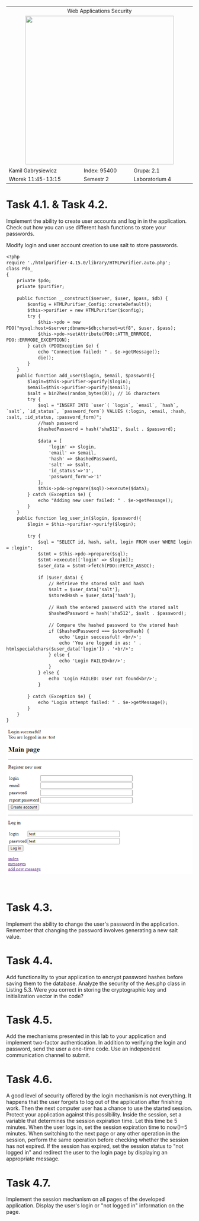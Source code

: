 <table align='center'>
  <tr> <td colspan='3' align='center' width='884px'> Web Applications Security </td> </tr>
  <tr> <td colspan="3" align='center'> <img src='https://github.com/Gabrysiewicz/Programowanie-aplikacji-w-chmurze-obliczeniowe/blob/main/logo_politechniki_lubelskiej.jpg' width="400px" height="400px"></td> </tr>
  <tr> <td> Kamil Gabrysiewicz </td> <td> Index: 95400 </td> <td> Grupa: 2.1 </td> </tr>  
  <tr> <td> Wtorek 11:45-13:15 </td> <td> Semestr 2 </td> <td>Laboratorium 4</td></tr>  
</table>

# Task 4.1. & Task 4.2.
Implement the ability to create user accounts and log in in the application. Check out how you
can use different hash functions to store your passwords.

Modify login and user account creation to use salt to store passwords.
<br />

```
<?php
require './htmlpurifier-4.15.0/library/HTMLPurifier.auto.php';
class Pdo_
{
    private $pdo;
    private $purifier;

    public function __construct($server, $user, $pass, $db) {
        $config = HTMLPurifier_Config::createDefault();
        $this->purifier = new HTMLPurifier($config);
        try {
            $this->pdo = new PDO("mysql:host=$server;dbname=$db;charset=utf8", $user, $pass);
            $this->pdo->setAttribute(PDO::ATTR_ERRMODE, PDO::ERRMODE_EXCEPTION);
        } catch (PDOException $e) {
            echo "Connection failed: " . $e->getMessage();
            die();
        }
    }
    public function add_user($login, $email, $password){
        $login=$this->purifier->purify($login);
        $email=$this->purifier->purify($email);
        $salt = bin2hex(random_bytes(8)); // 16 characters
        try {
            $sql = "INSERT INTO `user`( `login`, `email`, `hash`, `salt`, `id_status`, `password_form`) VALUES (:login, :email, :hash, :salt, :id_status, :password_form)";
            //hash password
            $hashedPassword = hash('sha512', $salt . $password);

            $data = [
                'login' => $login,
                'email' => $email,
                'hash' => $hashedPassword,
                'salt' => $salt,
                'id_status'=>'1',
                'password_form'=>'1'
            ];
            $this->pdo->prepare($sql)->execute($data);
        } catch (Exception $e) {
            echo "Adding new user failed: " . $e->getMessage();
        }
    }
    public function log_user_in($login, $password){
        $login = $this->purifier->purify($login);

        try {
            $sql = "SELECT id, hash, salt, login FROM user WHERE login = :login";
            $stmt = $this->pdo->prepare($sql);
            $stmt->execute(['login' => $login]);
            $user_data = $stmt->fetch(PDO::FETCH_ASSOC);

            if ($user_data) {
                // Retrieve the stored salt and hash
                $salt = $user_data['salt'];
                $storedHash = $user_data['hash'];

                // Hash the entered password with the stored salt
                $hashedPassword = hash('sha512', $salt . $password);

                // Compare the hashed password to the stored hash
                if ($hashedPassword === $storedHash) {
                    echo 'Login successful! <br/>';
                    echo 'You are logged in as: ' . htmlspecialchars($user_data['login']) . '<br/>';
                } else {
                    echo 'Login FAILED<br/>';
                }
            } else {
                echo 'Login FAILED: User not found<br/>';
            }
            
        } catch (Exception $e) {
            echo "Login attempt failed: " . $e->getMessage();
        }
    }
}
```
![Task4_1](https://github.com/Gabrysiewicz/S9_Web-Applications-Security/blob/lab4/img/Task4_1b.png)

<br />

# Task 4.3.
Implement the ability to change the user's password in the application. Remember that
changing the password involves generating a new salt value.
<br />

# Task 4.4.
Add functionality to your application to encrypt password hashes before saving them to the
database. Analyze the security of the Aes.php class in Listing 5.3. Were you correct in storing
the cryptographic key and initialization vector in the code?
<br />

# Task 4.5.
Add the mechanisms presented in this lab to your application and implement two-factor
authentication. In addition to verifying the login and password, send the user a one-time code.
Use an independent communication channel to submit.
<br />

# Task 4.6.
A good level of security offered by the login mechanism is not everything. It happens that the
user forgets to log out of the application after finishing work. Then the next computer user has
a chance to use the started session. Protect your application against this possibility. Inside the
session, set a variable that determines the session expiration time. Let this time be 5 minutes.
When the user logs in, set the session expiration time to now()=5 minutes. When switching to
the next page or any other operation in the session, perform the same operation before
checking whether the session has not expired. If the session has expired, set the session status
to "not logged in" and redirect the user to the login page by displaying an appropriate
message.
<br />

# Task 4.7.
Implement the session mechanism on all pages of the developed application. Display the
user's login or "not logged in" information on the page.
<br />

